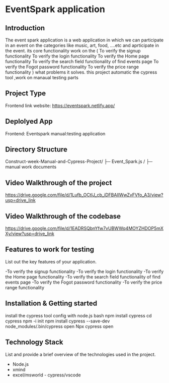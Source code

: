 # EventSpark application

## Introduction
The event spark application is a web application in which we can participate in an event on the categories like music, art, food, ....etc and aprticipate in the event.
its core functionality work on the (
To verify the signup functionality
To verify the login functionality
To verify the Home page functionality
To verify the search field functionality of find events page
To verify the Fogot password functionality
To verify the price range functionality
) 
what problems it solves.
this project automatic the cypress tool ,work on manaual testing parts

## Project Type
Frontend link website: https://eventspark.netlify.app/

## Deplolyed App
Frontend:  Eventspark
manual:testing application

## Directory Structure
Construct-week-Manual-and-Cypress-Project/
├─ Event_Spark.js /
├─ manual work documents

## Video Walkthrough of the project
https://drive.google.com/file/d/1Lufb_OCtIJ_cb_iDFBAIlWwZvFVfo_A3/view?usp=drive_link

## Video Walkthrough of the codebase
https://drive.google.com/file/d/1EADRSQbnYfw7vUBWWq4MOYZHDOP5mXXy/view?usp=drive_link

## Features to work for testing
List out the key features of your application.

-To verify the signup functionality
-To verify the login functionality
-To verify the Home page functionality
-To verify the search field functionality of find events page
-To verify the Fogot password functionality
-To verify the price range functionality

## Installation & Getting started

install the cypress tool config with node.js 
bash
npm install  cypress
cd cypress
npm -i init
npm install cypress --save-dev
node_modules/.bin/cypress open
Npx cypress open

## Technology Stack
List and provide a brief overview of the technologies used in the project.

- Node.js
- xmind 
- excel/msworld
- cypress/vscode
